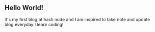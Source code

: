 ## Hello World!

It's my first blog at hash node and I am inspired to take note and update blog everyday I learn coding!
